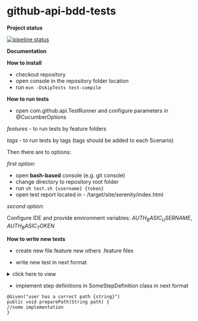 # github-api-bdd-tests

**Project status**

[![pipeline status](https://gitlab.com/rekunjulia/github-api-bdd-tests/badges/main/pipeline.svg)](https://gitlab.com/rekunjulia/github-api-bdd-tests/-/commits/main)


**Documentation**

**How to install**
- checkout repository
- open console in the repository folder location 
- run `mvn -DskipTests test-compile`

**How to run tests**

- open com.github.api.TestRunner and configure parameters in @CucumberOptions

_features_ - to run tests by feature folders

_tags_ - to run tests by tags (tags should be added to each Scenario)

Then there are to options:

_first option:_
- open **bash-based** console (e.g. git console)
- change directory to repository root folder
- run `sh test.sh {username} {token}`
- open test report located in - /target/site/serenity/index.html

_second option:_

Configure IDE and provide environment variables: $AUTH_BASIC_USERNAME$, $AUTH_BASIC_TOKEN$

**How to write new tests**
- create new file.feature new others .feature files

- write new test in next format
 <details><summary>click here to view</summary>
Feature: As a User I want to be able to create repository

Scenario: User should be able to create new personal repository filling only required field

Given user has a correct path "/user/repos"
When user creates repository with next valid data
Then repository is created
</details>

- implement step definitions in SomeStepDefinition class in next format

```
@Given("user has a correct path {string}")
public void preparePath(String path) {
//some implementation
}
```
